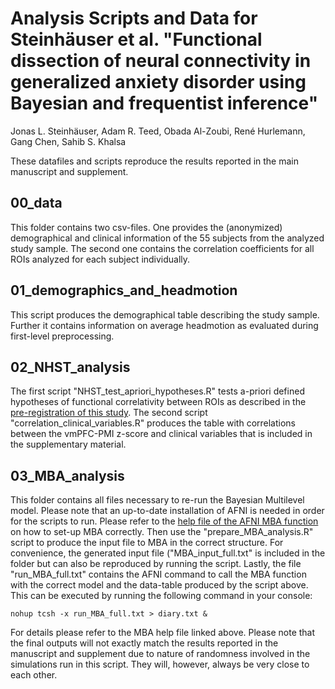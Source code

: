 # Analysis Scripts and Data for Steinhäuser et al. "Functional dissection of neural connectivity in generalized anxiety disorder using Bayesian and frequentist inference"
Jonas L. Steinhäuser, Adam R. Teed, Obada Al-Zoubi, René Hurlemann, Gang Chen, Sahib S. Khalsa

These datafiles and scripts reproduce the results reported in the main manuscript and supplement.

## 00_data
This folder contains two csv-files. One provides the (anonymized) demographical and clinical information of the 55 subjects from the analyzed study sample. The second one contains the correlation coefficients for all ROIs analyzed for each subject individually. 

## 01_demographics_and_headmotion
This script produces the demographical table describing the study sample. Further it contains information on average headmotion as evaluated during first-level preprocessing. 

## 02_NHST_analysis
The first script "NHST_test_apriori_hypotheses.R" tests a-priori defined hypotheses of functional correlativity between ROIs as described in the [pre-registration of this study](https://osf.io/j29qv). The second script "correlation_clinical_variables.R" produces the table with correlations between the vmPFC-PMI z-score and clinical variables that is included in the supplementary material.

## 03_MBA_analysis
This folder contains all files necessary to re-run the Bayesian Multilevel model. Please note that an up-to-date installation of AFNI is needed in order for the scripts to run.
Please refer to the [help file of the AFNI MBA function](https://afni.nimh.nih.gov/pub/dist/doc/program_help/MBA.html) on how to set-up MBA correctly.
Then use the "prepare_MBA_analysis.R" script to produce the input file to MBA in the correct structure. For convenience, the generated input file ("MBA_input_full.txt" is included in the folder but can also be reproduced by running the script. 
Lastly, the file "run_MBA_full.txt" contains the AFNI command to call the MBA function with the correct model and the data-table produced by the script above. 
This can be executed by running the following command in your console:
```
nohup tcsh -x run_MBA_full.txt > diary.txt &
```
For details please refer to the MBA help file linked above.
Please note that the final outputs will not exactly match the results reported in the manuscript and supplement due to nature of randomness involved in the simulations run in this script. They will, however, always be very close to each other.
